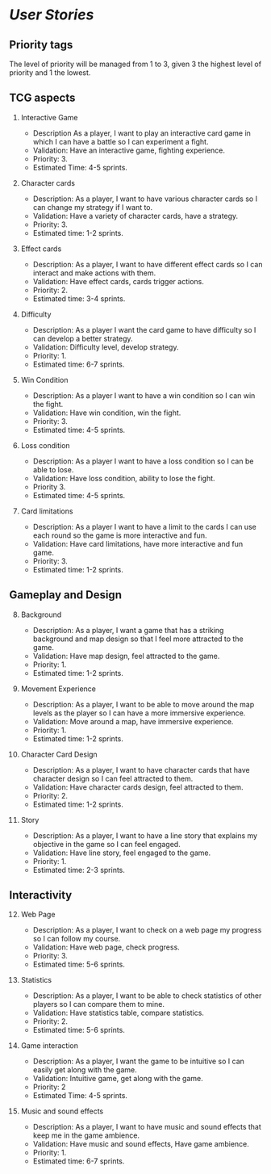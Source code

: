 # ***User Stories***
## Priority tags
The level of priority will be managed from 1 to 3, given 3 the highest level of priority and 1 the lowest.

## TCG aspects

1. Interactive Game
   - Description As a player, I want to play an interactive card game in which I can have a battle so I can experiment a fight.
   - Validation: Have an interactive game, fighting experience.
   - Priority: 3.
   - Estimated Time: 4-5 sprints.
   
2. Character cards
   - Description: As a player, I want to have various character cards so I can change my strategy if I want to.
   - Validation: Have a variety of character cards, have a strategy.
   - Priority: 3.
   - Estimated time: 1-2 sprints.
     
3. Effect cards
   - Description:  As a player, I want to have different effect cards so I can interact and make actions with them.
   - Validation: Have effect cards, cards trigger actions.
   - Priority: 2.
   - Estimated time: 3-4 sprints.
     
4. Difficulty
   -  Description: As a player I want the card game to have difficulty so I can develop a better strategy.
   -  Validation: Difficulty level, develop strategy.
   -  Priority: 1.
   -  Estimated time: 6-7 sprints.
   
5. Win Condition
   - Description: As a player I want to have a win condition so I can win the fight.
   - Validation: Have win condition, win the fight.
   - Priority: 3.
   - Estimated time: 4-5 sprints.
     
6. Loss condition
   - Description: As a player I want to have a loss condition so I can be able to lose.
   - Validation: Have loss condition, ability to lose the fight.
   - Priority 3.
   - Estimated time: 4-5 sprints.  

7. Card limitations
   - Description: As a player I want to have a limit to the cards I can use each round so the game is more interactive and fun.
   - Validation: Have card limitations, have more interactive and fun game.
   - Priority: 3.
   - Estimated time: 1-2 sprints.
     
## Gameplay and Design

8. Background
    - Description: As a player, I want a game that has a striking background and map design so that I feel more attracted to the game.
    - Validation: Have map design, feel attracted to the game.
    - Priority: 1.
    - Estimated time: 1-2 sprints.
    
9. Movement Experience
    - Description: As a player, I want to be able to move around the map levels as the player so I can have a more immersive experience.
    - Validation: Move around a map, have immersive experience.
    - Priority: 1.
    - Estimated time: 1-2 sprints.
     
10. Character Card Design
    - Description: As a player, I want to have character cards that have character design so I can feel attracted to them.
    - Validation: Have character cards design, feel attracted to them.
    - Priority: 2.
    - Estimated time: 1-2 sprints.
     
11. Story
    - Description: As a player, I want to have a line story that explains my objective in the game so I can feel engaged.
    - Validation: Have line story, feel engaged to the game.
    - Priority: 1.
    - Estimated time: 2-3 sprints.
      
## Interactivity

12. Web Page
    - Description: As a player, I want to check on a web page my progress so I can follow my course.
    - Validation: Have web page, check progress.
    - Priority: 3.
    - Estimated time: 5-6 sprints.

13. Statistics
    - Description: As a player, I want to be able to check statistics of other players so I can compare them to mine.
    - Validation: Have statistics table, compare statistics.
    - Priority: 2.
    - Estimated time: 5-6 sprints.
     
14. Game interaction
    - Description: As a player, I want the game to be intuitive so I can easily get along with the game.
    - Validation: Intuitive game, get along with the game.
    - Priority: 2
    - Estimated Time: 4-5 sprints.
     
15. Music and sound effects
    - Description: As a player, I want to have music and sound effects that keep me in the game ambience.
    - Validation: Have music and sound effects, Have game ambience.
    - Priority: 1.
    - Estimated time: 6-7 sprints.
